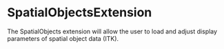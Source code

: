 SpatialObjectsExtension
=======================

The SpatialObjects extension will allow the user to load and adjust display parameters of spatial object data (ITK).